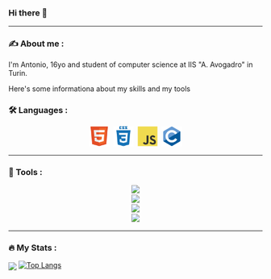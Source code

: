 ### Hi there 👋

--- 

### :writing_hand: About me :
I'm Antonio, 16yo and student of computer science at IIS "A. Avogadro" in Turin.
  
Here's some informationa about my skills and my tools

### :hammer_and_wrench: Languages :
<div align="center">
  <img src="https://github.com/devicons/devicon/blob/master/icons/html5/html5-original.svg" title="HTML5" alt="HTML" width="40" height="40"/>&nbsp; 
  <img src="https://github.com/devicons/devicon/blob/master/icons/css3/css3-plain-wordmark.svg"  title="CSS3" alt="CSS" width="40" height="40"/>&nbsp;
  <img src="https://github.com/devicons/devicon/blob/master/icons/javascript/javascript-original.svg" title="JavaScript" alt="JavaScript" width="40" height="40"/>&nbsp;
  <img src="https://github.com/devicons/devicon/blob/master/icons/c/c-original.svg"
  <img src="https://github.com/devicons/devicon/blob/master/icons/git/git-original-wordmark.svg" title="Git" **alt="Git" width="40" height="40"/>
</div>

---

### :wrench: Tools :
<div align="center">
  <img src="https://img.shields.io/static/v1?label=OS&message=Windows &color=blue&logo=artix-linux&style=for-the-badge&logoColor=white">
  <br>
  <img src="https://img.shields.io/static/v1?label=Shell&message=CMD&color=black&logo=powershell&style=for-the-badge&logoColor=white">
  <br>
  <img src="https://img.shields.io/static/v1?&label=EDITOR&message=VS CODE&color=purple&logo=visual-studio&style=for-the-badge&logoColor=light%20blue">
  <br>
  <img src="https://img.shields.io/static/v1?&label=Browser&message=Edge&color=blue&logo=firefox&style=for-the-badge&logoColor=yellow">
</div>

---

### :fire: My Stats :
<img align="center" src="https://github-readme-streak-stats.herokuapp.com/?user=Antonio-Bellini"/></a>
[![Top Langs](https://github-readme-stats.vercel.app/api/top-langs/?username=your-github-username)](https://github.com/anuraghazra/github-readme-stats)
